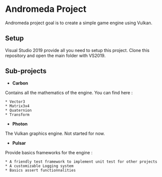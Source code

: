 Andromeda Project
=================

Andromeda project goal is to create a simple game engine using Vulkan.

Setup
-----

Visual Studio 2019 provide all you need to setup this project.
Clone this repository and open the main folder with VS2019.

Sub-projects
------------

* __Carbon__

Contains all the mathematics of the engine.
You can find here :

	* Vector3
	* Matrix3x4
	* Quaternion
	* Transform

* __Photon__

The Vulkan graphics engine. Not started for now.

* __Pulsar__

Provide basics frameworks for the engine :

	* A friendly test framework to implement unit test for other projects
	* A customizable Logging system
	* Basics assert functionnalities
